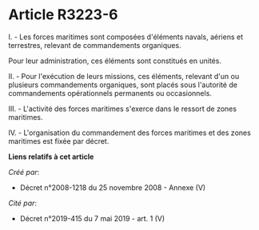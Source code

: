 # Article R3223-6

I. - Les forces maritimes sont composées d'éléments navals, aériens et terrestres, relevant de commandements organiques.

Pour leur administration, ces éléments sont constitués en unités.

II. - Pour l'exécution de leurs missions, ces éléments, relevant d'un ou plusieurs commandements organiques, sont placés sous
l'autorité de commandements opérationnels permanents ou occasionnels.

III. - L'activité des forces maritimes s'exerce dans le ressort de zones maritimes.

IV. - L'organisation du commandement des forces maritimes et des zones maritimes est fixée par décret.

**Liens relatifs à cet article**

_Créé par_:

  - Décret n°2008-1218 du 25 novembre 2008 -  Annexe (V)

_Cité par_:

  - Décret n°2019-415 du 7 mai 2019 - art. 1 (V)
